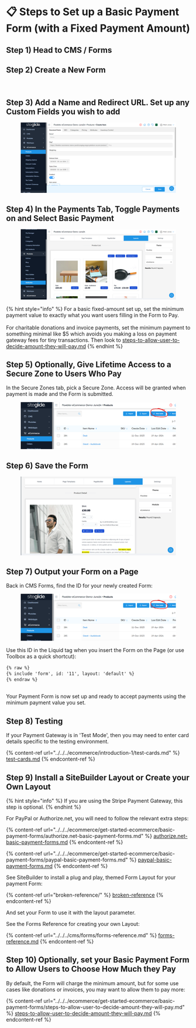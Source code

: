 # 📋 Steps to Set up a Basic Payment Form (with a Fixed Payment Amount)

## Step 1) Head to CMS / Forms

## Step 2) Create a New Form

<figure><img src="../../../.gitbook/assets/image (15).png" alt=""><figcaption></figcaption></figure>

## Step 3) Add a Name and Redirect URL. Set up any Custom Fields you wish to add

<figure><img src="../../../.gitbook/assets/image (1) (1) (1).png" alt=""><figcaption></figcaption></figure>

## Step 4) In the Payments Tab, Toggle Payments on and Select Basic Payment

<figure><img src="../../../.gitbook/assets/image (2) (1) (1).png" alt=""><figcaption></figcaption></figure>

{% hint style="info" %}
For a basic fixed-amount set up, set the minimum payment value to exactly what you want users filling in the Form to Pay.\
\
For charitable donations and invoice payments, set the minimum payment to something minimal like $5 which avoids you making a loss on payment gateway fees for tiny transactions. Then look to [steps-to-allow-user-to-decide-amount-they-will-pay.md](../../../ecommerce/get-started-ecommerce/basic-payment-forms/steps-to-allow-user-to-decide-amount-they-will-pay.md "mention")
{% endhint %}

## Step 5) Optionally, Give Lifetime Access to a Secure Zone to Users Who Pay

In the Secure Zones tab, pick a Secure Zone. Access will be granted when payment is made and the Form is submitted.

<figure><img src="../../../.gitbook/assets/image (5) (1).png" alt=""><figcaption></figcaption></figure>

## Step 6) Save the Form

<figure><img src="../../../.gitbook/assets/image (3) (1) (1).png" alt=""><figcaption></figcaption></figure>

## Step 7) Output your Form on a Page

Back in CMS Forms, find the ID for your newly created Form:

<figure><img src="../../../.gitbook/assets/image (4) (1).png" alt=""><figcaption></figcaption></figure>

Use this ID in the Liquid tag when you insert the Form on the Page (or use Toolbox as a quick shortcut):

```
{% raw %}
{% include 'form', id: '11', layout: 'default' %}
{% endraw %}


```

Your Payment Form is now set up and ready to accept payments using the minimum payment value you set.

## Step 8) Testing

If your Payment Gateway is in 'Test Mode', then you may need to enter card details specific to the testing environment.

{% content-ref url="../../../ecommerce/introduction-1/test-cards.md" %}
[test-cards.md](../../../ecommerce/introduction-1/test-cards.md)
{% endcontent-ref %}

## Step 9) Install a SiteBuilder Layout or Create your Own Layout

{% hint style="info" %}
If you are using the Stripe Payment Gateway, this step is optional.
{% endhint %}

For PayPal or Authorize.net, you will need to follow the relevant extra steps:

{% content-ref url="../../../ecommerce/get-started-ecommerce/basic-payment-forms/authorize.net-basic-payment-forms.md" %}
[authorize.net-basic-payment-forms.md](../../../ecommerce/get-started-ecommerce/basic-payment-forms/authorize.net-basic-payment-forms.md)
{% endcontent-ref %}

{% content-ref url="../../../ecommerce/get-started-ecommerce/basic-payment-forms/paypal-basic-payment-forms.md" %}
[paypal-basic-payment-forms.md](../../../ecommerce/get-started-ecommerce/basic-payment-forms/paypal-basic-payment-forms.md)
{% endcontent-ref %}

See SiteBuilder to install a plug and play, themed Form Layout for your payment Form:

{% content-ref url="broken-reference/" %}
[broken-reference](broken-reference/)
{% endcontent-ref %}

And set your Form to use it with the layout parameter.

See the Forms Reference for creating your own Layout:

{% content-ref url="../../../cms/forms/forms-reference.md" %}
[forms-reference.md](../../../cms/forms/forms-reference.md)
{% endcontent-ref %}

## Step 10) Optionally, set your Basic Payment Form to Allow Users to Choose How Much they Pay

By default, the Form will charge the minimum amount, but for some use cases like donations or invoices, you may want to allow them to pay more:

{% content-ref url="../../../ecommerce/get-started-ecommerce/basic-payment-forms/steps-to-allow-user-to-decide-amount-they-will-pay.md" %}
[steps-to-allow-user-to-decide-amount-they-will-pay.md](../../../ecommerce/get-started-ecommerce/basic-payment-forms/steps-to-allow-user-to-decide-amount-they-will-pay.md)
{% endcontent-ref %}
